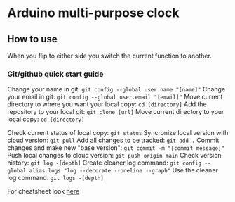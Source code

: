 # Arduino multi-purpose clock
## How to use
When you flip to either side you switch the current function to another.

### Git/github quick start guide
Change your name in git: `git config --global user.name "[name]"`
Change your email in git: `git config --global user.email "[email]"`
Move current directory to where you want your local copy: `cd [directory]`
Add the repository to your local git: `git clone [url]`
Move current directory to your local copy: `cd [directory]`

Check current status of local copy: `git status`
Syncronize local version with cloud version: `git pull`
Add all changes to be tracked: `git add .`
Commit changes and make new "base version": `git commit -m "[commit message]"` 
Push local changes to cloud version: `git push origin main`
Check version history: `git log -[depth]` 
Create cleaner log command: `git config --global alias.logs "log --decorate --oneline --graph"`
Use the cleaner log command: `git logs -[depth]`

For cheatsheet look [here](https://training.github.com/downloads/github-git-cheat-sheet/)
